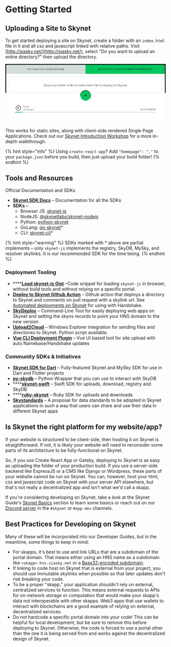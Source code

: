 # Getting Started

## Uploading a Site to Skynet

To get started deploying a site on Skynet, create a folder with an `index.html` file in it and all css and javascript linked with relative paths. Visit [http://siasky.net/](http://siasky.net/), select "Do you want to upload an entire directory?" then upload the directory.

![Uploading a site to Skynet using the siasky.net uploader](.gitbook/assets/image%20%2812%29.png)

This works for static sites, along with client-side rendered Single Page Applications. Check out our [Skynet Introduction Workshop](skynet-workshops/introduction-workshop/) for a more in-depth walkthrough.

{% hint style="info" %}
Using `create-react-app`? Add `"homepage": "."` to your `package.json` before you build, then just upload your build folder!
{% endhint %}

## Tools and Resources

Official Documentation and SDKs

* [**Skynet SDK Docs**](https://siasky.net/docs) – Documentation for all the SDKs
* **SDKs** –
  * Browser JS: [skynet-js](https://github.com/NebulousLabs/skynet-js)
  * NodeJS: [@skynetlabs/skynet-nodejs](https://www.npmjs.com/package/@skynetlabs/skynet-nodejs)
  * Python: [python-skynet](https://github.com/SkynetLabs/python-skynet)
  * GoLang: [go-skynet](https://github.com/SkynetLabs/go-skynet)\*
  * CLI: [skynet-cli](https://github.com/SkynetHQ/skynet-cli)\*

{% hint style="warning" %}
SDKs marked with \* above are partial implements – only `skynet-js` implements the registry, SkyDB, MySky, and resolver skylinks. It is our recommended SDK for the time being.
{% endhint %}

### Deployment Tooling

* \*\*\*\*[**Load skynet-js Gist**](https://gist.github.com/m-cat/2d2c0dbaf805658537344c68f3d0f7ef) –Code snippet for loading `skynet-js` in browser, without build tools and without relying on a specific portal.
* [**Deploy to Skynet Github Action**](https://github.com/SkynetLabs/deploy-to-skynet-action) – Github action that deploys a directory to Skynet and comments on pull request with a skylink url. See [Automated deployments on Skynet](https://blog.sia.tech/automated-deployments-on-skynet-28d2f32f6ca1) for using with Handshake.
* [**SkyDeploy**](https://github.com/redsolver/skydeploy) – Command-Line Tool for easily deploying web apps on Skynet and setting the skyns records to point your HNS domain to the new version
* [**Upload2Cloud**](https://github.com/cycleworm/Upload2Cloud) – Windows Explorer integration for sending files and directories to Skynet. Python script available.
* [**Vue CLI Deployment Plugin**](https://github.com/Delivator/vue-cli-plugin-skynet) – Vue UI based tool for site upload with auto Namebase/Handshake updates

### Community SDKs & Initiatives

* [**Skynet SDK for Dart**](https://github.com/redsolver/skynet) – Fully-featured Skynet and MySky SDK for use in Dart and Flutter projects
* [**py-skydb**](https://github.com/PowerLoom/py-skydb) – Python Wrapper that you can use to interact with SkyDB
* \*\*\*\*[**skynet-swift**](https://github.com/ppamorim/skynet-swift) – Swift SDK for uploads, download, registry and SkyDB
* \*\*\*\*[**ruby-skynet**](https://github.com/Beyarz/ruby-skynet) – Ruby SDK for uploads and downloads
* [**Skystandards**](https://github.com/SkynetHQ/skystandards) – A proposal for data standards to be adopted in Skynet applications in such a way that users can share and use their data in different Skynet apps

## Is Skynet the right platform for my website/app?

If your website is structured to be client-side, then hosting it on Skynet is straightforward. If not, it is likely your website will need to reconsider some parts of its architecture to be fully-functional on Skynet.

So, if you use Create React App or Gatsby, deploying to Skynet is as easy as uploading the folder of your production build. If you use a server-side backend like ExpressJS or a CMS like Django or Wordpress, these parts of your website cannot be run on Skynet. You can, however, host your html, css and javascript code on Skynet with your server API elsewhere, but that's not really a decentralized app and isn't what we'd call a skapp.

If you're considering developing on Skynet, take a look at the Skynet Guide's [Skynet Basics](https://support.siasky.net/getting-started/skynet-basics) section to learn some basics or reach out on our [Discord server](https://discord.gg/skynetlabs) in the `#skynet` or `#app-dev` channels.

## Best Practices for Developing on Skynet

Many of these will be incorporated into our Developer Guides, but in the meantime, some things to keep in mind:

* For skapps, it's best to use and link URLs that are a subdomain of the portal domain. That means either using an HNS name as a subdomain like `<skapp>.hns.siasky.net` or a [Base32-encoded subdomain](https://support.siasky.net/key-concepts/skylinks#base32-subdomains). 
* If linking to code host on Skynet that is external from your project, you should use immutable skylinks when possible so that later updates don't risk breaking your code.
* To be a proper "skapp," your application shouldn't rely on external, centralized services to function. This means external requests to APIs for on-network storage or computation that would make your skapp's data not interoperable with other skapps. Web3 apps that use wallets to interact with blockchains are a good example of relying on external, decentralized services.
* Do not hardcode a specific portal domain into your code! This can be helpful for local development, but be sure to remove this before deploying to Skynet. Otherwise, the code is forced to use a portal other than the one it is being served from and works against the decentralized design of Skynet.

